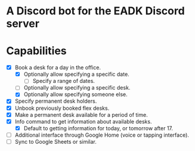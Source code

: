 # A Discord bot for the EADK Discord server

# Capabilities
 - [x] Book a desk for a day in the office.
    - [x] Optionally allow specifying a specific date.
      - [ ] Specify a range of dates.
    - [ ] Optionally allow specifying a specific desk.
    - [x] Optionally allow specifying someone else.
 - [x] Specify permanent desk holders.
 - [x] Unbook previously booked flex desks.
 - [x] Make a permanent desk available for a period of time.
 - [x] Info command to get information about available desks.
    - [x] Default to getting information for today, or tomorrow after 17.
 - [ ] Additional interface through Google Home (voice or tapping interface).
 - [ ] Sync to Google Sheets or similar.
